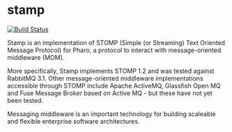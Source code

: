 # stamp

[![Build Status](https://travis-ci.org/svenvc/stamp.svg?branch=master)](https://travis-ci.org/svenvc/stamp)

Stamp is an implementation of STOMP (Simple (or Streaming) Text Oriented Message Protocol) for Pharo, a protocol to interact with message-oriented middleware (MOM).

More specifically, Stamp implements STOMP 1.2 and was tested against RabbitMQ 3.1. Other message-oriented middleware implementations accessible through STOMP include Apache ActiveMQ, Glassfish Open MQ and Fuse Message Broker based on Active MQ - but these have not yet been tested.

Messaging middleware is an important technology for building scaleable and flexible enterprise software architectures.
